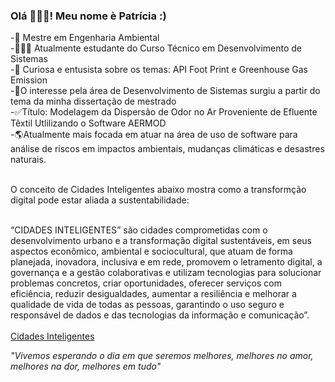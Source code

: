 ### Olá 🙋🏽‍♀️! Meu nome è Patrícia :)

-🌱 Mestre em Engenharia Ambiental <br>
-👩🏽‍💻 Atualmente estudante do Curso Técnico em Desenvolvimento de Sistemas <br>
-👀 Curiosa e entusista sobre os temas: API Foot Print e Greenhouse Gas Emission <br>
-🎯O interesse pela área de Desenvolvimento de Sistemas surgiu a partir do tema da minha dissertação de mestrado <br>
-✅Título: Modelagem da Dispersão de Odor no Ar Proveniente de Efluente Têxtil Utlilizando o Software AERMOD <br>
-🌎Atualmente mais focada em atuar na área de uso de software para análise de riscos em impactos ambientais, mudanças climáticas e desastres naturais. <br><br>

O conceito de Cidades Inteligentes abaixo mostra como a transformção digital pode estar aliada a sustentabilidade: <br><br>

 “CIDADES INTELIGENTES” são cidades comprometidas com o desenvolvimento urbano e a transformação digital sustentáveis, em seus aspectos econômico, ambiental e sociocultural, que atuam de forma planejada, inovadora, inclusiva e em rede, promovem o letramento digital, a governança e a gestão colaborativas e utilizam tecnologias para solucionar problemas concretos, criar oportunidades, oferecer serviços com eficiência, reduzir desigualdades, aumentar a resiliência e melhorar a qualidade de vida de todas as pessoas, garantindo o uso seguro e responsável de dados e das tecnologias da informação e comunicação”. <br><br> [Cidades Inteligentes](https://www.secti.df.gov.br/o-que-sao-cidades-inteligentes/#:~:text=%E2%80%9CCIDADES%20INTELIGENTES%E2%80%9D%20s%C3%A3o%20cidades%20comprometidas,a%20gest%C3%A3o%20colaborativas%20e%20utilizam)<br>


*"Vivemos esperando o dia em que seremos melhores, melhores no amor, melhores na dor, melhores em tudo"*

